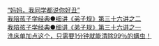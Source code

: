   
[“妈妈，我同学都说你好丑”](http://www.dianyue.me/archives/781/lqidoc2b1ooi2rls/)  
[我陪孩子学经典●细讲《弟子规》第三十六讲之二](http://www.dianyue.me/archives/781/cjk2a7rj2gpg8l4n/)  
[我陪孩子学经典●细讲《弟子规》第三十六讲之一](http://www.dianyue.me/archives/776/whakkh7qjnh6ylzy/)  
[洗床单加点这个，只需要1分钟就能清除99％的螨虫！](http://www.dianyue.me/archives/776/5ikpy3s654vljj5t/)